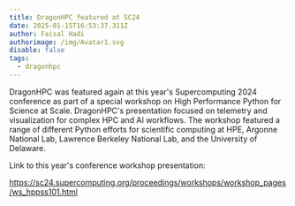 ```yaml
---
title: DragonHPC featured at SC24
date: 2025-01-15T16:53:37.311Z
author: Faisal Hadi
authorimage: /img/Avatar1.svg
disable: false
tags:
  - dragonhpc
---
```

DragonHPC was featured again at this year's Supercomputing 2024 conference as part of a special workshop on High Performance Python for Science at Scale. DragonHPC's presentation focused on telemetry and visualization for complex HPC and AI workflows. The workshop featured a range of different Python efforts for scientific computing at HPE, Argonne National Lab, Lawrence Berkeley National Lab, and the University of Delaware.

Link to this year's conference workshop presentation:

https://sc24.supercomputing.org/proceedings/workshops/workshop_pages/ws_hppss101.html